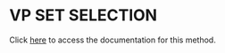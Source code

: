 <!---->
# VP SET SELECTION

Click [here](https://developer.4d.com/docs/20/ViewPro/method-list#vp-set-selection) to access the documentation for this method.

